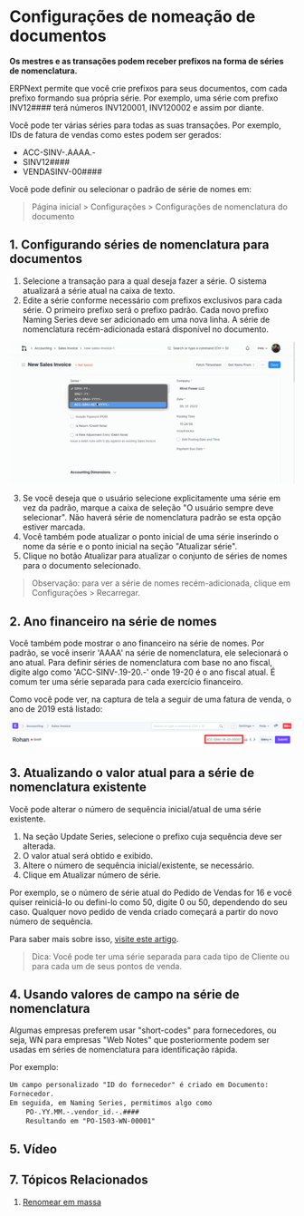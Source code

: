 # Configurações de nomeação de documentos


**Os mestres e as transações podem receber prefixos na forma de séries de nomenclatura.**


ERPNext permite que você crie prefixos para seus documentos, com cada prefixo
formando sua própria série. Por exemplo, uma série com prefixo INV12#### terá
números INV120001, INV120002 e assim por diante.


Você pode ter várias séries para todas as suas transações. Por exemplo, IDs de fatura de vendas como estes podem ser gerados:


* ACC-SINV-.AAAA.-
* SINV12####
* VENDASINV-00####


Você pode definir ou selecionar o padrão de série de nomes em:



> 
> Página inicial > Configurações > Configurações de nomenclatura do documento
> 
> 
> 


## 1. Configurando séries de nomenclatura para documentos


1. Selecione a transação para a qual deseja fazer a série. O sistema atualizará a série atual na caixa de texto.
2. Edite a série conforme necessário com prefixos exclusivos para cada série.
O primeiro prefixo será o prefixo padrão. Cada novo prefixo Naming Series deve ser adicionado em uma nova linha. A série de nomenclatura recém-adicionada estará disponível no documento.


![configurações de nomenclatura de documentos](/files/document_naming_settings.gif)


3. Se você deseja que o usuário selecione explicitamente uma série em vez da padrão, marque a caixa de seleção "O usuário sempre deve selecionar".
Não haverá série de nomenclatura padrão se esta opção estiver marcada.
4. Você também pode atualizar o ponto inicial de uma série inserindo o nome da série e o ponto inicial na seção "Atualizar série".
5. Clique no botão Atualizar para atualizar o conjunto de séries de nomes para o documento selecionado.



> 
> Observação: para ver a série de nomes recém-adicionada, clique em Configurações > Recarregar.
> 
> 
> 


## 2. Ano financeiro na série de nomes


Você também pode mostrar o ano financeiro na série de nomes. Por padrão, se você inserir 'AAAA' na série de nomenclatura, ele selecionará o ano atual. Para definir séries de nomenclatura com base no ano fiscal, digite algo como 'ACC-SINV-.19-20.-' onde 19-20 é o ano fiscal atual. É comum ter uma série separada para cada exercício financeiro.


Como você pode ver, na captura de tela a seguir de uma fatura de venda, o ano de 2019 está listado:


![Ano fiscal na série de nomes](/files/year-naming-series.png)


## 3. Atualizando o valor atual para a série de nomenclatura existente


Você pode alterar o número de sequência inicial/atual de uma série existente.


1. Na seção Update Series, selecione o prefixo cuja sequência deve ser alterada.
2. O valor atual será obtido e exibido.
3. Altere o número de sequência inicial/existente, se necessário.
4. Clique em Atualizar número de série.


Por exemplo, se o número de série atual do Pedido de Vendas for 16 e você quiser reiniciá-lo ou defini-lo como 50, digite 0 ou 50, dependendo do seu caso. Qualquer novo pedido de venda criado começará a partir do novo número de sequência.


Para saber mais sobre isso, [visite este artigo](/docs/pt/setting-up/articles/naming-series-current-value).



> 
> Dica: Você pode ter uma série separada para cada tipo de Cliente ou para
>  cada um de seus pontos de venda.
> 
> 
> 


## 4. Usando valores de campo na série de nomenclatura


Algumas empresas preferem usar "short-codes" para fornecedores, ou seja, WN para empresas "Web Notes" que posteriormente podem ser usadas em séries de nomenclatura para identificação rápida.


Por exemplo:



```
Um campo personalizado "ID do fornecedor" é criado em Documento: Fornecedor.
Em seguida, em Naming Series, permitimos algo como
    PO-.YY.MM.-.vendor_id.-.####
    Resultando em "PO-1503-WN-00001"

```

## 5. Vídeo








## 7. Tópicos Relacionados


1. [Renomear em massa](/docs/pt/setting-up/settings/bulk-rename)
